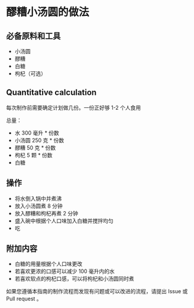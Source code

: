 # 醪糟小汤圆的做法

## 必备原料和工具

* 小汤圆
* 醪糟
* 白糖
* 枸杞（可选）

## Quantitative calculation

每次制作前需要确定计划做几份。一份正好够 1-2 个人食用

总量：

* 水 300 毫升 * 份数
* 小汤圆 250 克 * 份数
* 醪糟 50 克 * 份数
* 枸杞 5 颗 * 份数
* 白糖

## 操作

* 将水倒入锅中并煮沸
* 放入小汤圆煮 8 分钟
* 放入醪糟和枸杞再煮 2 分钟
* 盛入碗中根据个人口味加入白糖并搅拌均匀
* 吃

## 附加内容

* 白糖的用量根据个人口味更改
* 若喜欢更浓的口感可以减少 100 毫升内的水
* 若喜欢软点的枸杞口感，可以将枸杞和小汤圆同时煮

如果您遵循本指南的制作流程而发现有问题或可以改进的流程，请提出 Issue 或 Pull request 。
